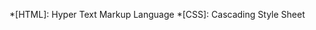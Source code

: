 <!-- Add content to _includes/bottom.md to include here -->
*[HTML]: Hyper Text Markup Language
*[CSS]: Cascading Style Sheet